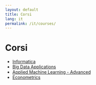```yaml
---
layout: default
title: Corsi
lang: it
permalink: /it/courses/
---
```


# Corsi

- [Informatica](/informatica_CLASS/)
- [Big Data Applications](/BigDataApplications_EPOS/)
- [Applied Machine Learning - Advanced](/appliedML_BIOINFO/)
- [Econometrics](/econometrics_CLASS/)
